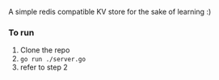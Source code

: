 A simple redis compatible KV store for the sake of learning :)


### To run
1. Clone the repo 
2. `go run ./server.go`
3. refer to step 2
